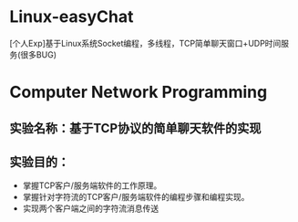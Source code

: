 # Linux-easyChat
[个人Exp]基于Linux系统Socket编程，多线程，TCP简单聊天窗口+UDP时间服务(很多BUG)

# Computer Network Programming
## 实验名称：基于TCP协议的简单聊天软件的实现 

## 实验目的：
- 掌握TCP客户/服务端软件的工作原理。
- 掌握针对字符流的TCP客户/服务端软件的编程步骤和编程实现。 
- 实现两个客户端之间的字符流消息传送
